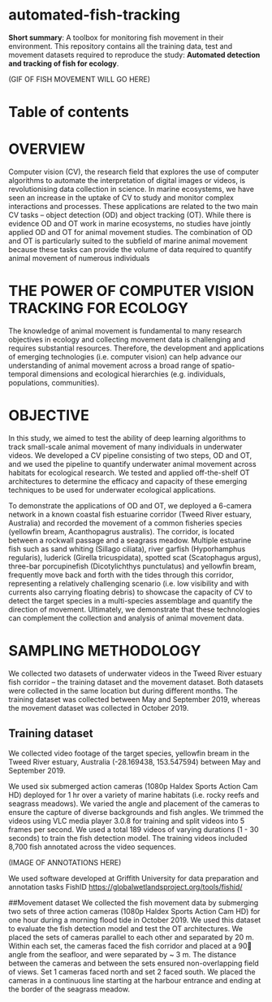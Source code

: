 # automated-fish-tracking
**Short summary**: A toolbox for monitoring fish movement in their environment. This repository contains all the training data, test and movement datasets required to reproduce the study: **Automated detection and tracking of fish for ecology**. 

(GIF OF FISH MOVEMENT WILL GO HERE)

# Table of contents

# OVERVIEW
Computer vision (CV), the research field that explores the use of computer algorithms to automate the interpretation of digital images or videos, is revolutionising data collection in science. In marine ecosystems, we have seen an increase in the uptake of CV to study and monitor complex interactions and processes. These applications are related to the two main CV tasks – object detection (OD) and object tracking (OT). While there is evidence OD and OT work in marine ecosystems, no studies have jointly applied OD and OT for animal movement studies. The combination of OD and OT is particularly suited to the subfield of marine animal movement because these tasks can provide the volume of data required to quantify animal movement of numerous individuals

# THE POWER OF COMPUTER VISION TRACKING FOR ECOLOGY
The knowledge of animal movement is fundamental to many research objectives in ecology and collecting movement data is challenging and requires substantial resources. Therefore, the development and applications of emerging technologies (i.e. computer vision) can help advance our understanding of animal movement across a broad range of spatio-temporal dimensions and ecological hierarchies (e.g. individuals, populations, communities). 

# OBJECTIVE
In this study, we aimed to test the ability of deep learning algorithms to track small-scale animal movement of many individuals in underwater videos. We developed a CV pipeline consisting of two steps, OD and OT, and we used the pipeline to quantify underwater animal movement across habitats for ecological research. We tested and applied off-the-shelf OT architectures to determine the efficacy and capacity of these emerging techniques to be used for underwater ecological applications. 

To demonstrate the applications of OD and OT, we deployed a 6-camera network in a known coastal fish estuarine corridor (Tweed River estuary, Australia) and recorded the movement of a common fisheries species (yellowfin bream, Acanthopagrus australis). The corridor, is located between a rockwall passage and a seagrass meadow. Multiple estuarine fish such as sand whiting (Sillago ciliata), river garfish (Hyporhamphus regularis), luderick (Girella tricuspidata), spotted scat (Scatophagus argus), three-bar porcupinefish (Dicotylichthys punctulatus) and yellowfin bream, frequently move back and forth with the tides through this corridor, representing a relatively challenging scenario (i.e. low visibility and with currents also carrying floating debris) to showcase the capacity of CV to detect the target species in a multi-species assemblage and quantify the direction of  movement. Ultimately, we demonstrate that these technologies can complement the collection and analysis of animal movement data.

# SAMPLING METHODOLOGY
We collected two datasets of underwater videos in the Tweed River estuary fish corridor – the training dataset and the movement dataset. Both datasets were collected in the same location but during different months. The training dataset was collected between May and September 2019, whereas the movement dataset was collected in October 2019. 

## Training dataset
We collected video footage of the target species, yellowfin bream in the Tweed River estuary, Australia (-28.169438, 153.547594) between May and September 2019. 

We used six submerged action cameras (1080p Haldex Sports Action Cam HD) deployed for 1 hr over a variety of marine habitats (i.e. rocky reefs and seagrass meadows). We varied the angle and placement of the cameras to ensure the capture of diverse backgrounds and fish angles. We trimmed the videos using VLC media player 3.0.8 for training and split videos into 5 frames per second. We used a total 189 videos of varying durations (1 - 30 seconds) to train the fish detection model. The training videos included 8,700 fish annotated across the video sequences.

(IMAGE OF ANNOTATIONS HERE)

We used software developed at Griffith University for data preparation and annotation tasks FishID <https://globalwetlandsproject.org/tools/fishid/>

##Movement dataset
We collected the fish movement data by submerging two sets of three action cameras (1080p Haldex Sports Action Cam HD) for one hour during a morning flood tide in October 2019. We used this dataset to evaluate the fish detection model and test the OT architectures. We placed the sets of cameras parallel to each other and separated by 20 m. Within each set, the cameras faced the fish corridor and placed at a 90 angle from the seafloor, and were separated by ~ 3 m. The distance between the cameras and between the sets ensured non-overlapping field of views. Set 1 cameras faced north and set 2 faced south. We placed the cameras in a continuous line starting at the harbour entrance and ending at the border of the seagrass meadow. 






